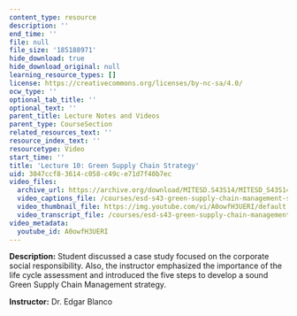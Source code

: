 ```yaml
---
content_type: resource
description: ''
end_time: ''
file: null
file_size: '185188971'
hide_download: true
hide_download_original: null
learning_resource_types: []
license: https://creativecommons.org/licenses/by-nc-sa/4.0/
ocw_type: ''
optional_tab_title: ''
optional_text: ''
parent_title: Lecture Notes and Videos
parent_type: CourseSection
related_resources_text: ''
resource_index_text: ''
resourcetype: Video
start_time: ''
title: 'Lecture 10: Green Supply Chain Strategy'
uid: 3047ccf8-3614-c058-c49c-e71d7f40b7ec
video_files:
  archive_url: https://archive.org/download/MITESD.S43S14/MITESD_S43S14_ses10_300k.mp4
  video_captions_file: /courses/esd-s43-green-supply-chain-management-spring-2014/ca89efd80f99531dacd56aa4c088c476_A0owfH3UERI.vtt
  video_thumbnail_file: https://img.youtube.com/vi/A0owfH3UERI/default.jpg
  video_transcript_file: /courses/esd-s43-green-supply-chain-management-spring-2014/dcc9de26326db7efda5019ad820da6a2_A0owfH3UERI.pdf
video_metadata:
  youtube_id: A0owfH3UERI
---
```


**Description:** Student discussed a case study focused on the corporate social responsibility. Also, the instructor emphasized the importance of the life cycle assessment and introduced the five steps to develop a sound Green Supply Chain Management strategy.

**Instructor:** Dr. Edgar Blanco

